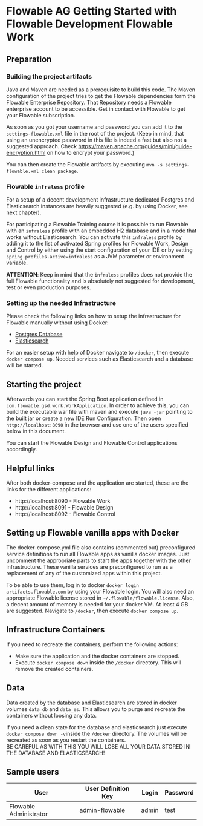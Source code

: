 # Flowable AG Getting Started with Flowable Development Flowable Work

## Preparation
### Building the project artifacts
Java and Maven are needed as a prerequisite to build this code.
The Maven configuration of the project tries to get the Flowable dependencies form the Flowable Enterprise Repository.
That Repository needs a Flowable enterprise account to be accessible. Get in contact with Flowable to get your Flowable subscription.

As soon as you got your username and password you can add it to the `settings-flowable.xml` file in the root of the project.
(Keep in mind, that using an unencrypted password in this file is indeed a fast but also not a suggested approach.
Check https://maven.apache.org/guides/mini/guide-encryption.html on how to encrypt your password.)

You can then create the Flowable artifacts by executing `mvn -s settings-flowable.xml clean package`.

### Flowable `infraless` profile
For a setup of a decent development infrastructure dedicated Postgres and Elasticsearch instances are heavily suggested
(e.g. by using Docker, see next chapter).

For participating a Flowable Training course it is possible to run Flowable with an `infraless` profile with an embedded H2 
database and in a mode that works without Elasticsearch.
You can activate this `infraless` profile by adding it to the list of activated Spring profiles for Flowable Work, Design 
and Control by either using the start configuration of your IDE or by setting `spring.profiles.active=infraless` as a 
JVM parameter or environment variable.

**ATTENTION**: Keep in mind that the `infraless` profiles does not provide the full Flowable functionality and is absolutely
not suggested for development, test or even production purposes.

### Setting up the needed Infrastructure
Please check the following links on how to setup the infrastructure for Flowable manually without
using Docker:

- [Postgres Database](https://documentation.flowable.com/latest/admin/installs/engage-full/#database-1)
- [Elasticsearch](https://documentation.flowable.com/latest/admin/installs/engage-full/#elasticsearch-1)

For an easier setup with help of Docker navigate to `/docker`, then execute `docker compose up`. Needed services such as 
Elasticsearch and a database will be started.

## Starting the project
Afterwards you can start the Spring Boot application defined in `com.flowable.gsd.work.WorkApplication`. In order to achieve this,
you can build the executable war file with maven and execute `java -jar` pointing to the built jar or create a new IDE Run Configuration. 
Then open `http://localhost:8090` in the browser and use one of the users specified below in this document.

You can start the Flowable Design and Flowable Control applications accordingly.

## Helpful links
After both docker-compose and the application are started, these are the links for the different applications:

- http://localhost:8090 - Flowable Work
- http://localhost:8091 - Flowable Design
- http://localhost:8092 - Flowable Control

## Setting up Flowable vanilla apps with Docker
The docker-compose.yml file also contains (commented out) preconfigured service definitions to run all Flowable apps as 
vanilla docker images. Just uncomment the appropriate parts to start the apps together with the other infrastructure.
These vanilla services are preconfigured to run as a replacement of any of the customized apps within this project. 

To be able to use them, log in to docker `docker login artifacts.flowable.com` by using your Flowable login.
You will also need an appropriate Flowable license stored in `~/.flowable/flowable.license`.
Also, a decent amount of memory is needed for your docker VM. At least 4 GB are suggested.
Navigate to `/docker`, then execute `docker compose up`.

## Infrastructure Containers
If you need to recreate the containers, perform the following actions:
- Make sure the application and the docker containers are stopped.
- Execute `docker compose down` inside the `/docker` directory. This will remove the created containers.

## Data
Data created by the database and Elasticsearch are stored in docker volumes `data_db` and `data_es`.
This allows you to purge and recreate the containers without loosing any data.

If you need a clean state for the database and elasticsearch just execute `docker compose down -v`inside the `/docker` directory.
The volumes will be recreated as soon as you restart the containers.  
BE CAREFUL AS WITH THIS YOU WILL LOSE ALL YOUR DATA STORED IN THE DATABASE AND ELASTICSEARCH!

## Sample users
| User | User Definition Key | Login | Password |
| -------------| ------------- | ------------- | ------------- |
| Flowable Administrator | admin-flowable | admin | test |